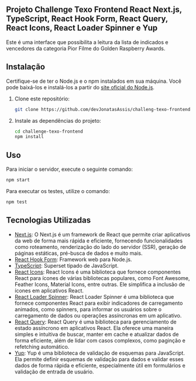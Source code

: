 ## Projeto Challenge Texo Frontend React Next.js, TypeScript, React Hook Form, React Query, React Icons, React Loader Spinner e Yup

Este é uma interface que possibilita a leitura da lista de indicados e vencedores
da categoria Pior Filme do Golden Raspberry Awards.

## Instalação

Certifique-se de ter o Node.js e o npm instalados em sua máquina. Você pode baixá-los e instalá-los a partir do [site oficial do Node.js](https://nodejs.org/).

1. Clone este repositório:

   ```bash
   git clone https://github.com/devJonatasAssis/challeng-texo-frontend.git
   ```

2. Instale as dependências do projeto:
   ```bash
   cd challenge-texo-frontend
   npm install
   ```

## Uso

Para iniciar o servidor, execute o seguinte comando:

```bash
npm start
```

Para executar os testes, utilize o comando:

```bash
npm test
```

## Tecnologias Utilizadas

- [Next.js](https://nextjs.org/docs): O Next.js é um framework de React que permite criar aplicativos da web de forma mais rápida e eficiente, fornecendo funcionalidades como roteamento, renderização do lado do servidor (SSR), geração de páginas estáticas, pré-busca de dados e muito mais.
- [React Hook Form](https://react-hook-form.com/get-started): Framework web para Node.js.
- [TypeScript](https://www.typescriptlang.org/): Superset tipado de JavaScript.
- [React Icons](https://react-icons.github.io/react-icons/): React Icons é uma biblioteca que fornece componentes React para ícones de várias bibliotecas populares, como Font Awesome, Feather Icons, Material Icons, entre outras. Ele simplifica a inclusão de ícones em aplicativos React.
- [React Loader Spinner](https://www.npmjs.com/package/react-loader-spinner): React Loader Spinner é uma biblioteca que fornece componentes React para exibir indicadores de carregamento animados, como spinners, para informar os usuários sobre o carregamento de dados ou operações assíncronas em um aplicativo.
- [React Query](https://tanstack.com/query/v3/docs/framework/react/overview): React Query é uma biblioteca para gerenciamento de estado assíncrono em aplicativos React. Ela oferece uma maneira simples e intuitiva de buscar, manter em cache e atualizar dados de forma eficiente, além de lidar com casos complexos, como paginção e refetching automático.
- [Yup](https://github.com/jquense/yup): Yup é uma biblioteca de validação de esquemas para JavaScript. Ela permite definir esquemas de validação para dados e validar esses dados de forma rápida e eficiente, especialmente útil em formulários e validação de entrada de usuário.
